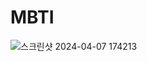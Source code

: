 # MBTI
![스크린샷 2024-04-07 174213](https://github.com/pjh0846/Term-project-PJH/assets/81511526/1dc22784-f751-4d39-b09a-5fa774e6e852)
